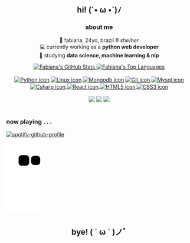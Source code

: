 <div align="center">
  <h2>hi! (´• ω •`)ﾉ</h1>
  <h3>about me</h3>
  <p>
    🌸 fabiana, 24yo, brazil <b>!!</b> <i>she/her</i><br>
    💻 currently working as a <b>python web developer</b> <br>
    🤖 studying <b>data science, machine learning & nlp</b> <br>
  </p>
</div>

<div align="center">
  <a href="https://github.com/fabianamasini">
  <img height="180em" alt="Fabiana's GitHub Stats" src="https://github-readme-stats.vercel.app/api?username=fabianamasini&count_private=true&show_icons=true&theme=dracula"/>
  <img height="180em" alt="Fabiana's Top Languages" src="https://github-readme-stats.vercel.app/api/top-langs/?username=fabianamasini&layout=compact&theme=dracula"/>
</div>

<div align="center" style="display: inline_block"><br>
  <img align="center" alt="Python icon" height=40 width=40 src="https://cdn.jsdelivr.net/gh/devicons/devicon/icons/python/python-original.svg">
  <img align="center" alt="Linux icon" height=40 width=40 src="https://cdn.jsdelivr.net/gh/devicons/devicon/icons/linux/linux-original.svg">
  <img align="center" alt="Mongodb icon" height=40 width=40 src="https://cdn.jsdelivr.net/gh/devicons/devicon/icons/mongodb/mongodb-original-wordmark.svg">
  <img align="center" alt="Git icon" height=40 width=40 src="https://cdn.jsdelivr.net/gh/devicons/devicon/icons/git/git-original.svg">
  <img align="center" alt="Mysql icon" height=40 width=40 src="https://cdn.jsdelivr.net/gh/devicons/devicon/icons/mysql/mysql-original-wordmark.svg">
  <img align="center" alt="Csharp icon" height=40 width=40 src="https://cdn.jsdelivr.net/gh/devicons/devicon/icons/csharp/csharp-original.svg">
  <img align="center" alt="React icon" height=40 width=40 src="https://cdn.jsdelivr.net/gh/devicons/devicon/icons/react/react-original.svg">
  <img align="center" alt="HTML5 icon" height=40 width=40 src="https://cdn.jsdelivr.net/gh/devicons/devicon/icons/html5/html5-original.svg">
  <img align="center" alt="CSS3 icon" height=40 width=40 src="https://cdn.jsdelivr.net/gh/devicons/devicon/icons/css3/css3-original.svg">
</div>
  
<br>
  
<div align="center" style="display: inline_block">
    <a href="https://www.linkedin.com/in/fabianamasini" target="_blank"><img src="https://img.shields.io/badge/LinkedIn-0077B5?style=for-the-badge&logo=linkedin&logoColor=white" target="_blank"></a>
  <a href="https://www.twitter.com/fabianamasini" target="_blank"><img src="https://img.shields.io/badge/Twitter-1DA1F2?style=for-the-badge&logo=twitter&logoColor=white" target="_blank"></a>
  <a href="mailto:masinifabiana@gmail.com" target="_blank"><img src="https://img.shields.io/badge/Gmail-D14836?style=for-the-badge&logo=gmail&logoColor=white" target="_blank"></a>
</div>
  
<br>
<h3>now playing . . .</h3>
  
[![spotify-github-profile](https://spotify-github-profile.vercel.app/api/view?uid=masinifabiana&cover_image=true&theme=natemoo-re&bar_color=e384f0&bar_color_cover=true)](https://spotify-github-profile.vercel.app/api/view?uid=masinifabiana&redirect=true)
  
![Snake animation](https://github.com/fabianamasini/fabianamasini/blob/output/github-contribution-grid-snake.svg)

<div align="center">
  <h2>bye! ( ´ ω ` )ノﾞ</h2>
</div>

